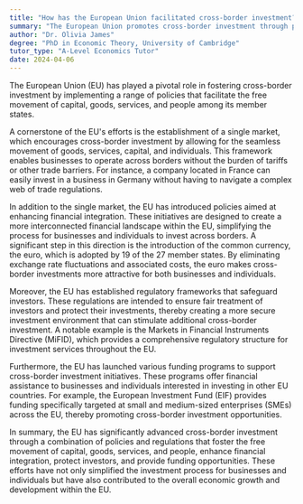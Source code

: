 ```yaml
---
title: "How has the European Union facilitated cross-border investment?"
summary: "The European Union promotes cross-border investment through policies that ensure the free movement of capital, goods, services, and people, enhancing economic integration among member states."
author: "Dr. Olivia James"
degree: "PhD in Economic Theory, University of Cambridge"
tutor_type: "A-Level Economics Tutor"
date: 2024-04-06
---
```


The European Union (EU) has played a pivotal role in fostering cross-border investment by implementing a range of policies that facilitate the free movement of capital, goods, services, and people among its member states.

A cornerstone of the EU's efforts is the establishment of a single market, which encourages cross-border investment by allowing for the seamless movement of goods, services, capital, and individuals. This framework enables businesses to operate across borders without the burden of tariffs or other trade barriers. For instance, a company located in France can easily invest in a business in Germany without having to navigate a complex web of trade regulations.

In addition to the single market, the EU has introduced policies aimed at enhancing financial integration. These initiatives are designed to create a more interconnected financial landscape within the EU, simplifying the process for businesses and individuals to invest across borders. A significant step in this direction is the introduction of the common currency, the euro, which is adopted by $19$ of the $27$ member states. By eliminating exchange rate fluctuations and associated costs, the euro makes cross-border investments more attractive for both businesses and individuals.

Moreover, the EU has established regulatory frameworks that safeguard investors. These regulations are intended to ensure fair treatment of investors and protect their investments, thereby creating a more secure investment environment that can stimulate additional cross-border investment. A notable example is the Markets in Financial Instruments Directive (MiFID), which provides a comprehensive regulatory structure for investment services throughout the EU.

Furthermore, the EU has launched various funding programs to support cross-border investment initiatives. These programs offer financial assistance to businesses and individuals interested in investing in other EU countries. For example, the European Investment Fund (EIF) provides funding specifically targeted at small and medium-sized enterprises (SMEs) across the EU, thereby promoting cross-border investment opportunities.

In summary, the EU has significantly advanced cross-border investment through a combination of policies and regulations that foster the free movement of capital, goods, services, and people, enhance financial integration, protect investors, and provide funding opportunities. These efforts have not only simplified the investment process for businesses and individuals but have also contributed to the overall economic growth and development within the EU.
    